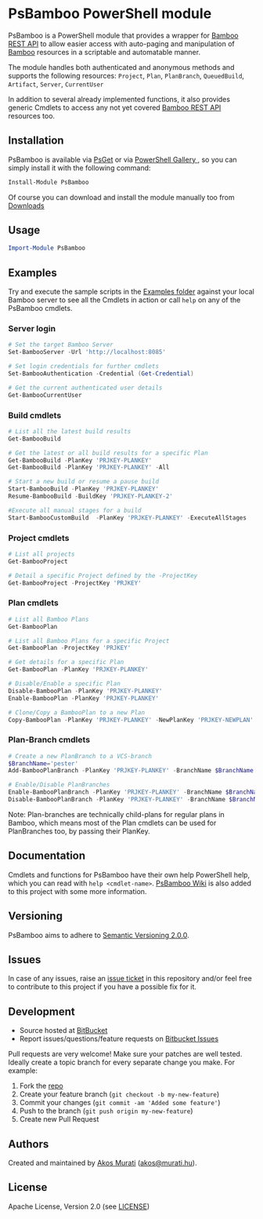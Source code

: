 PsBamboo PowerShell module
==========================

PsBamboo is a PowerShell module that provides a wrapper for [Bamboo][bamboo]
[REST API][bambooapi] to allow easier access with auto-paging and
manipulation of [Bamboo][bamboo] resources in a scriptable and automatable manner.

The module handles both authenticated and anonymous methods and supports the following
resources: `Project`, `Plan`, `PlanBranch`, `QueuedBuild`, `Artifact`, `Server`, `CurrentUser`

In addition to several already implemented functions, it also provides
generic Cmdlets to access any not yet covered [Bamboo REST API][bambooapi] resources too.

## Installation
PsBamboo is available via [PsGet][psget] or via [PowerShell Gallery ][psgallery],
so you can simply install it with the following command:
```powershell
Install-Module PsBamboo
```
Of course you can download and install the module manually too from
[Downloads][download]

## Usage
```powershell
Import-Module PsBamboo
```

## Examples
Try and execute the sample scripts in the [Examples folder][examples] against your local Bamboo
server to see all the Cmdlets in action or call `help` on any of the PsBamboo cmdlets.

### Server login
```powershell
# Set the target Bamboo Server
Set-BambooServer -Url 'http://localhost:8085'

# Set login credentials for further cmdlets
Set-BambooAuthentication -Credential (Get-Credential)

# Get the current authenticated user details
Get-BambooCurrentUser
```

### Build cmdlets
```powershell
# List all the latest build results
Get-BambooBuild

# Get the latest or all build results for a specific Plan
Get-BambooBuild -PlanKey 'PRJKEY-PLANKEY'
Get-BambooBuild -PlanKey 'PRJKEY-PLANKEY' -All

# Start a new build or resume a pause build
Start-BambooBuild -PlanKey 'PRJKEY-PLANKEY'
Resume-BambooBuild -BuildKey 'PRJKEY-PLANKEY-2'

#Execute all manual stages for a build
Start-BambooCustomBuild  -PlanKey 'PRJKEY-PLANKEY' -ExecuteAllStages
```

### Project cmdlets
```powershell
# List all projects
Get-BambooProject

# Detail a specific Project defined by the -ProjectKey
Get-BambooProject -ProjectKey 'PRJKEY'
```

### Plan cmdlets
```powershell
# List all Bamboo Plans
Get-BambooPlan

# List all Bamboo Plans for a specific Project
Get-BambooPlan -ProjectKey 'PRJKEY'

# Get details for a specific Plan
Get-BambooPlan -PlanKey 'PRJKEY-PLANKEY'

# Disable/Enable a specific Plan
Disable-BambooPlan -PlanKey 'PRJKEY-PLANKEY'
Enable-BambooPlan -PlanKey 'PRJKEY-PLANKEY'

# Clone/Copy a BambooPlan to a new Plan
Copy-BambooPlan -PlanKey 'PRJKEY-PLANKEY' -NewPlanKey 'PRJKEY-NEWPLAN'
```


### Plan-Branch cmdlets
```powershell
# Create a new PlanBranch to a VCS-branch
$BranchName='pester'
Add-BambooPlanBranch -PlanKey 'PRJKEY-PLANKEY' -BranchName $BranchName -VcsBranch 'feature/pester'

# Enable/Disable PlanBranches
Enable-BambooPlanBranch -PlanKey 'PRJKEY-PLANKEY' -BranchName $BranchName
Disable-BambooPlanBranch -PlanKey 'PRJKEY-PLANKEY' -BranchName $BranchName
```

Note: Plan-branches are technically child-plans for regular plans in Bamboo,
which means most of the Plan cmdlets can be used for PlanBranches too, by passing their PlanKey.

## Documentation
Cmdlets and functions for PsBamboo have their own help PowerShell help, which
you can read with `help <cmdlet-name>`. [PsBamboo Wiki][wiki] is also added to this project with
some more information.

## Versioning
PsBamboo aims to adhere to [Semantic Versioning 2.0.0][semver].

## Issues
In case of any issues, raise an [issue ticket][issues] in this repository and/or
feel free to contribute to this project if you have a possible fix for it.

## Development

* Source hosted at [BitBucket][repo]
* Report issues/questions/feature requests on [Bitbucket Issues][issues]

Pull requests are very welcome! Make sure your patches are well tested.
Ideally create a topic branch for every separate change you make. For
example:

1. Fork the [repo][repo]
2. Create your feature branch (`git checkout -b my-new-feature`)
3. Commit your changes (`git commit -am 'Added some feature'`)
4. Push to the branch (`git push origin my-new-feature`)
5. Create new Pull Request

## Authors
Created and maintained by [Akos Murati][muratiakos] (<akos@murati.hu>).

## License
Apache License, Version 2.0 (see [LICENSE][LICENSE])

[repo]: https://bitbucket.org/murati-hu/psbamboo
[wiki]: https://bitbucket.org/murati-hu/psbamboo/wiki
[issues]: https://bitbucket.org/murati-hu/psbamboo/issues
[examples]: Examples/
[bamboo]: https://www.atlassian.com/software/bamboo
[bambooapi]: https://developer.atlassian.com/bamboodev/rest-apis
[muratiakos]: http://murati.hu
[license]: LICENSE
[semver]: http://semver.org/
[psget]: http://psget.net/
[psgallery]: https://www.powershellgallery.com/packages/PsBamboo/
[download]: https://bitbucket.org/murati-hu/psbamboo/get/master.zip
